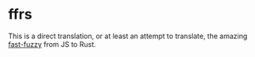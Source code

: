 # ffrs

This is a direct translation, or at least an attempt to translate, the amazing [fast-fuzzy](https://github.com/EthanRutherford/fast-fuzzy) from JS to Rust.
